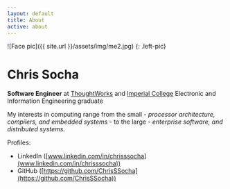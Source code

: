 ```yaml
---
layout: default
title: About
active: about
---
```


![Face pic]({{ site.url }}/assets/img/me2.jpg)
{: .left-pic}

# Chris Socha

**Software Engineer** at [ThoughtWorks](http://www.thoughtworks.com/) and [Imperial College](http://www3.imperial.ac.uk/) Electronic and Information Engineering graduate 

My interests in computing range from the small - *processor architecture, compilers, and embedded systems* - to the large - *enterprise software, and distributed systems*.

Profiles:

* LinkedIn ([www.linkedin.com/in/chrisssocha](www.linkedin.com/in/chrisssocha))
* GitHub ([https://github.com/ChrisSSocha](https://github.com/ChrisSSocha))

